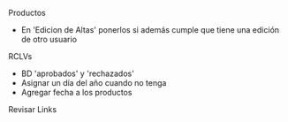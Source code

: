 Productos
- En 'Edicion de Altas' ponerlos si además cumple que tiene una edición de otro usuario

RCLVs
- BD 'aprobados' y 'rechazados'
- Asignar un día del año cuando no tenga
- Agregar fecha a los productos

Revisar Links
